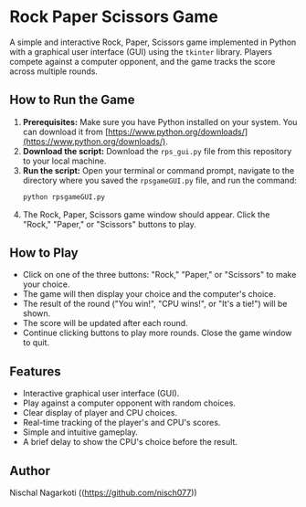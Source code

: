 # Rock Paper Scissors Game

A simple and interactive Rock, Paper, Scissors game implemented in Python with a graphical user interface (GUI) using the `tkinter` library. Players compete against a computer opponent, and the game tracks the score across multiple rounds.

## How to Run the Game

1.  **Prerequisites:** Make sure you have Python installed on your system. You can download it from [https://www.python.org/downloads/](https://www.python.org/downloads/).
2.  **Download the script:** Download the `rps_gui.py` file from this repository to your local machine.
3.  **Run the script:** Open your terminal or command prompt, navigate to the directory where you saved the `rpsgameGUI.py` file, and run the command:
    ```bash
    python rpsgameGUI.py
    ```
4.  The Rock, Paper, Scissors game window should appear. Click the "Rock," "Paper," or "Scissors" buttons to play.

## How to Play

* Click on one of the three buttons: "Rock," "Paper," or "Scissors" to make your choice.
* The game will then display your choice and the computer's choice.
* The result of the round ("You win!", "CPU wins!", or "It's a tie!") will be shown.
* The score will be updated after each round.
* Continue clicking buttons to play more rounds. Close the game window to quit.

## Features

* Interactive graphical user interface (GUI).
* Play against a computer opponent with random choices.
* Clear display of player and CPU choices.
* Real-time tracking of the player's and CPU's scores.
* Simple and intuitive gameplay.
* A brief delay to show the CPU's choice before the result.

## Author

Nischal Nagarkoti ((https://github.com/nisch077))
